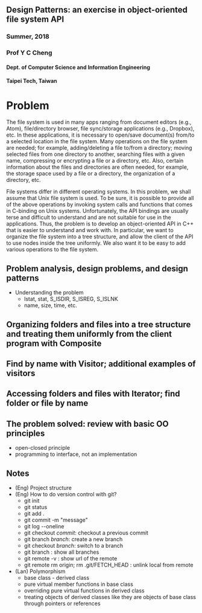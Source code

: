 ## Design Patterns: an exercise in object-oriented file system API
### Summer, 2018
### Prof Y C Cheng
#### Dept. of Computer Science and Information Engineering
#### Taipei Tech, Taiwan

# Problem

The file system is used in many apps ranging from document editors (e.g., Atom), file/directory browser, file sync/storage applications (e.g., Dropbox), etc. In these applications, it is necessary to open/save document(s) from/to a selected location in the file system. Many operations on the file system are needed; for example, adding/deleting a file to/from a directory; moving selected files from one directory to another, searching files with a given name, compressing or encrypting a file or a directory, etc. Also, certain information about the files and directories are often needed, for example, the storage space used by a file or a directory, the organization of a directory, etc.

File systems differ in different operating systems. In this problem, we shall assume that Unix file system is used. To be sure, it is possible to provide all of the above operations by invoking system calls and functions that comes in C-binding on Unix systems. Unfortunately, the API bindings are usually terse and difficult to understand and are not suitable for use in the applications. Thus, the problem is to develop an object-oriented API in C++ that is easier to understand and work with. In particular, we want to organize the file system into a tree structure, and allow the client of the API to use nodes inside the tree uniformly. We also want it to be easy to add various operations to the file system.

## Problem analysis, design problems, and design patterns

- Understanding the problem
  - lstat, stat, S_ISDIR, S_ISREG, S_ISLNK
  - name, size, time, etc.

## Organizing folders and files into a tree structure and treating them uniformly from the client program with Composite

## Find by name with Visitor; additional examples of visitors

## Accessing folders and files with Iterator; find folder or file by name

## The problem solved: review with basic OO principles
 - open-closed principle
 - programming to interface, not an implementation

## Notes
- (Eng) Project structure
- (Eng) How to do version control with git?
   - git init
   - git status
   - git add .
   - git commit -m "message"
   - git log --oneline
   - git checkout _commit_: checkout a previous commit
   - git branch _branch_: create a new branch
   - git checkout _branch_: switch to a branch
   - git branch : show all branches
   - git remote -v : show url of the remote
   - git remote rm origin; rm .git/FETCH_HEAD : unlink local from remote
- (Lan) Polymorphism
  - base class - derived class
  - pure virtual member functions in base class
  - overriding pure virtual functions in derived class
  - treating objects of derived classes like they are objects of base class through pointers or references
